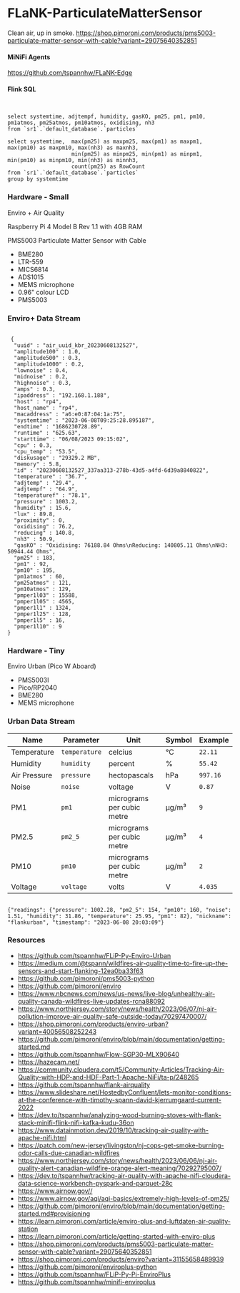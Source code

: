 # FLaNK-ParticulateMatterSensor

Clean air, up in smoke. https://shop.pimoroni.com/products/pms5003-particulate-matter-sensor-with-cable?variant=29075640352851

#### MiNiFi Agents

https://github.com/tspannhw/FLaNK-Edge

#### Flink SQL


````


select systemtime, adjtempf, humidity, gasKO, pm25, pm1, pm10, pm1atmos, pm25atmos, pm10atmos, oxidising, nh3
from `sr1`.`default_database`.`particles`

select systemtime,  max(pm25) as maxpm25, max(pm1) as maxpm1, max(pm10) as maxpm10, max(nh3) as maxnh3, 
                    min(pm25) as minpm25, min(pm1) as minpm1, min(pm10) as minpm10, min(nh3) as minnh3,
                    count(pm25) as RowCount
from `sr1`.`default_database`.`particles`
group by systemtime

````

### Hardware - Small

Enviro + Air Quality

Raspberry Pi 4 Model B Rev 1.1 with 4GB RAM

PMS5003 Particulate Matter Sensor with Cable

* BME280
* LTR-559
* MICS6814
* ADS1015
* MEMS microphone 
* 0.96" colour LCD
* PMS5003


### Enviro+ Data Stream

````

 {
  "uuid" : "air_uuid_kbr_20230608132527",
  "amplitude100" : 1.0,
  "amplitude500" : 0.3,
  "amplitude1000" : 0.2,
  "lownoise" : 0.4,
  "midnoise" : 0.2,
  "highnoise" : 0.3,
  "amps" : 0.3,
  "ipaddress" : "192.168.1.188",
  "host" : "rp4",
  "host_name" : "rp4",
  "macaddress" : "a6:e0:87:04:1a:75",
  "systemtime" : "2023-06-08T09:25:28.895187",
  "endtime" : "1686230728.89",
  "runtime" : "625.63",
  "starttime" : "06/08/2023 09:15:02",
  "cpu" : 0.3,
  "cpu_temp" : "53.5",
  "diskusage" : "29329.2 MB",
  "memory" : 5.8,
  "id" : "20230608132527_337aa313-278b-43d5-a4fd-6d39a8840822",
  "temperature" : "36.7",
  "adjtemp" : "29.4",
  "adjtempf" : "64.9",
  "temperaturef" : "78.1",
  "pressure" : 1003.2,
  "humidity" : 15.6,
  "lux" : 89.8,
  "proximity" : 0,
  "oxidising" : 76.2,
  "reducing" : 140.8,
  "nh3" : 50.9,
  "gasKO" : "Oxidising: 76188.84 Ohms\nReducing: 140805.11 Ohms\nNH3: 50944.44 Ohms",
  "pm25" : 183,
  "pm1" : 92,
  "pm10" : 195,
  "pm1atmos" : 60,
  "pm25atmos" : 121,
  "pm10atmos" : 129,
  "pmper1l03" : 15588,
  "pmper1l05" : 4565,
  "pmper1l1" : 1324,
  "pmper1l25" : 128,
  "pmper1l5" : 16,
  "pmper1l10" : 9
}

````

### Hardware - Tiny

Enviro Urban (Pico W Aboard) 

* PMS5003I
* Pico/RP2040
* BME280
* MEMS microphone 


### Urban Data Stream

|Name|Parameter|Unit|Symbol|Example|
|---|---|---|---|---|
|Temperature|`temperature`|celcius|°C|`22.11`|
|Humidity|`humidity`|percent|%|`55.42`|
|Air Pressure|`pressure`|hectopascals|hPa|`997.16`|
|Noise|`noise`|voltage|V|`0.87`|
|PM1|`pm1`|micrograms per cubic metre|µg/m³|`9`|
|PM2.5|`pm2_5`|micrograms per cubic metre|µg/m³|`4`|
|PM10|`pm10`|micrograms per cubic metre|µg/m³|`2`|
|Voltage|`voltage`|volts|V|`4.035`|

````

{"readings": {"pressure": 1002.28, "pm2_5": 154, "pm10": 160, "noise": 1.51, "humidity": 31.86, "temperature": 25.95, "pm1": 82}, "nickname": "flankurban", "timestamp": "2023-06-08 20:03:09"}

````

### Resources

* https://github.com/tspannhw/FLiP-Py-Enviro-Urban
* https://medium.com/@tspann/wildfires-air-quality-time-to-fire-up-the-sensors-and-start-flanking-12ea0ba33f63
* https://github.com/pimoroni/pms5003-python
* https://github.com/pimoroni/enviro
* https://www.nbcnews.com/news/us-news/live-blog/unhealthy-air-quality-canada-wildfires-live-updates-rcna88092
* https://www.northjersey.com/story/news/health/2023/06/07/nj-air-pollution-improve-air-quality-safe-outside-today/70297470007/
* https://shop.pimoroni.com/products/enviro-urban?variant=40056508252243
* https://github.com/pimoroni/enviro/blob/main/documentation/getting-started.md
* https://github.com/tspannhw/Flow-SGP30-MLX90640
* https://hazecam.net/
* https://community.cloudera.com/t5/Community-Articles/Tracking-Air-Quality-with-HDP-and-HDF-Part-1-Apache-NiFi/ta-p/248265
* https://github.com/tspannhw/flank-airquality
* https://www.slideshare.net/HostedbyConfluent/lets-monitor-conditions-at-the-conference-with-timothy-spann-david-kjerrumgaard-current-2022
* https://dev.to/tspannhw/analyzing-wood-burning-stoves-with-flank-stack-minifi-flink-nifi-kafka-kudu-36on
* https://www.datainmotion.dev/2019/10/tracking-air-quality-with-apache-nifi.html
* https://patch.com/new-jersey/livingston/nj-cops-get-smoke-burning-odor-calls-due-canadian-wildfires
* https://www.northjersey.com/story/news/health/2023/06/06/nj-air-quality-alert-canadian-wildfire-orange-alert-meaning/70292795007/
* https://dev.to/tspannhw/tracking-air-quality-with-apache-nifi-cloudera-data-science-workbench-pyspark-and-parquet-28c
* https://www.airnow.gov//
* https://www.airnow.gov/aqi/aqi-basics/extremely-high-levels-of-pm25/
* https://github.com/pimoroni/enviro/blob/main/documentation/getting-started.md#provisioning
* https://learn.pimoroni.com/article/enviro-plus-and-luftdaten-air-quality-station
* https://learn.pimoroni.com/article/getting-started-with-enviro-plus
* https://shop.pimoroni.com/products/pms5003-particulate-matter-sensor-with-cable?variant=29075640352851
* https://shop.pimoroni.com/products/enviro?variant=31155658489939
* https://github.com/pimoroni/enviroplus-python
* https://github.com/tspannhw/FLiP-Py-Pi-EnviroPlus
* https://github.com/tspannhw/minifi-enviroplus
